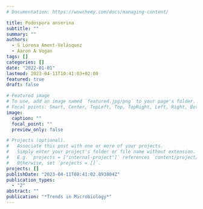 ```yaml
---
# Documentation: https://wowchemy.com/docs/managing-content/

title: Podospora anserina
subtitle: ""
summary: ""
authors:
  - S Lorena Ament-Velásquez
  - Aaron A Vogan
tags: []
categories: []
date: "2022-01-01"
lastmod: 2023-04-11T10:41:03+02:00
featured: true
draft: false

# Featured image
# To use, add an image named `featured.jpg/png` to your page's folder.
# Focal points: Smart, Center, TopLeft, Top, TopRight, Left, Right, BottomLeft, Bottom, BottomRight.
image:
  caption: ""
  focal_point: ""
  preview_only: false

# Projects (optional).
#   Associate this post with one or more of your projects.
#   Simply enter your project's folder or file name without extension.
#   E.g. `projects = ["internal-project"]` references `content/project/deep-learning/index.md`.
#   Otherwise, set `projects = []`.
projects: []
publishDate: "2023-04-11T08:41:02.893804Z"
publication_types:
  - "2"
abstract: ""
publication: "*Trends in Microbiology*"
---
```


